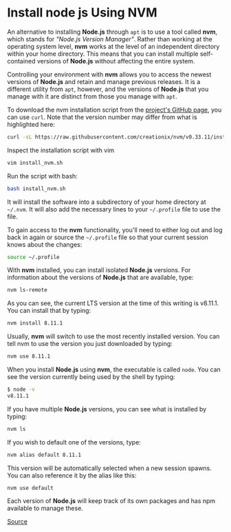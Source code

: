 # Install node js Using NVM

An alternative to installing **Node.js** through `apt` is to use a tool called **nvm**, which stands for *"Node.js Version Manager"*. Rather than working at the operating system level, **nvm** works at the level of an independent directory within your home directory. This means that you can install multiple self-contained versions of **Node.js** without affecting the entire system.

Controlling your environment with **nvm** allows you to access the newest versions of **Node.js** and retain and manage previous releases. It is a different utility from `apt`, however, and the versions of **Node.js** that you manage with it are distinct from those you manage with `apt`.

To download the nvm installation script from the [project's GitHub page](https://github.com/creationix/nvm), you can use `curl`. Note that the version number may differ from what is highlighted here:

```bash
curl -sL https://raw.githubusercontent.com/creationix/nvm/v0.33.11/install.sh -o install_nvm.sh
```

Inspect the installation script with vim

```bash
vim install_nvm.sh
```

Run the script with bash:

```bash
bash install_nvm.sh
```

It will install the software into a subdirectory of your home directory at `~/.nvm`. It will also add the necessary lines to your `~/.profile` file to use the file.

To gain access to the **nvm** functionality, you'll need to either log out and log back in again or source the `~/.profile` file so that your current session knows about the changes:

```bash
source ~/.profile
```

With **nvm** installed, you can install isolated **Node.js** versions. For information about the versions of **Node.js** that are available, type:

```bash
nvm ls-remote
```

As you can see, the current LTS version at the time of this writing is v8.11.1. You can install that by typing:

```bash
nvm install 8.11.1
```

Usually, **nvm** will switch to use the most recently installed version. You can tell nvm to use the version you just downloaded by typing:

```bash
nvm use 8.11.1
```

When you install **Node.js** using **nvm**, the executable is called `node`. You can see the version currently being used by the shell by typing:

```bash
$ node -v
v8.11.1
```

If you have multiple **Node.js** versions, you can see what is installed by typing:

```bash
nvm ls
```

If you wish to default one of the versions, type:

```bash
nvm alias default 8.11.1
```

This version will be automatically selected when a new session spawns. You can also reference it by the alias like this:

```bash
nvm use default
```

Each version of **Node.js** will keep track of its own packages and has npm available to manage these.

[Source](https://www.digitalocean.com/community/tutorials/how-to-install-node-js-on-debian-9)